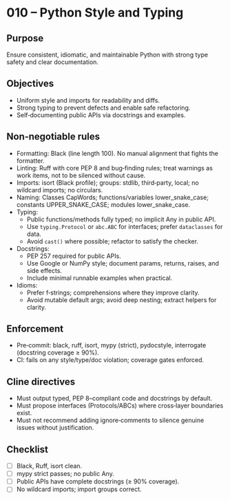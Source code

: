 # 010 – Python Style and Typing

## Purpose
Ensure consistent, idiomatic, and maintainable Python with strong type safety and clear documentation.

## Objectives
- Uniform style and imports for readability and diffs.
- Strong typing to prevent defects and enable safe refactoring.
- Self‑documenting public APIs via docstrings and examples.

## Non‑negotiable rules
- Formatting: Black (line length 100). No manual alignment that fights the formatter.
- Linting: Ruff with core PEP 8 and bug‑finding rules; treat warnings as work items, not to be silenced without cause.
- Imports: isort (Black profile); groups: stdlib, third‑party, local; no wildcard imports; no circulars.
- Naming: Classes CapWords; functions/variables lower_snake_case; constants UPPER_SNAKE_CASE; modules lower_snake_case.
- Typing:
  - Public functions/methods fully typed; no implicit Any in public API.
  - Use `typing.Protocol` or `abc.ABC` for interfaces; prefer `dataclasses` for data.
  - Avoid `cast()` where possible; refactor to satisfy the checker.
- Docstrings:
  - PEP 257 required for public APIs.
  - Use Google or NumPy style; document params, returns, raises, and side effects.
  - Include minimal runnable examples when practical.
- Idioms:
  - Prefer f‑strings; comprehensions where they improve clarity.
  - Avoid mutable default args; avoid deep nesting; extract helpers for clarity.

## Enforcement
- Pre‑commit: black, ruff, isort, mypy (strict), pydocstyle, interrogate (docstring coverage ≥ 90%).
- CI: fails on any style/type/doc violation; coverage gates enforced.

## Cline directives
- Must output typed, PEP 8–compliant code and docstrings by default.
- Must propose interfaces (Protocols/ABCs) where cross‑layer boundaries exist.
- Must not recommend adding ignore‑comments to silence genuine issues without justification.

## Checklist
- [ ] Black, Ruff, isort clean.
- [ ] mypy strict passes; no public Any.
- [ ] Public APIs have complete docstrings (≥ 90% coverage).
- [ ] No wildcard imports; import groups correct.
